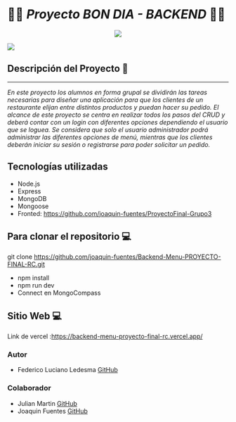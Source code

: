 # 👨‍🍳 *Proyecto BON DIA - BACKEND* 👨‍🍳

<div style = "text-align:center">
<img src= "https://lh3.googleusercontent.com/pw/AIL4fc8cZ6btLOJlBwIXkJicLIrnVT7t2Bqh2z8ZbzAp0yBiywS1h8qlNQS9WmyeDnVf-ThRG_S0raXhVHqdBzP2GZWyqnYb0OxbBmf1dRC4Dr-wldd_jf6Vi-VZtzMOitgtz-a4WNhOJ5jcRnr10_ydWI16b3mVhMXppQh6jqCBhQKBvYAFdpneqFFSoHDiIbvrHekkzyXVNpX3dM0HpZixMYj3RvMX0tXS56fts__AXAAV93xtIXBOCN_97P01bcdtz2XTIW78FdITCK00TtkR34QbA4slPcLQFfWnrydPbxb9zzQESZ8-W7PS7bDGtB90lID4TiXKE8ZGzlrk2_lBNr1MIxeThcszM0TbZ0u8EYjddlmTqhIALVsWDXIuFa6PA0eShW3xHL_dSPsoYjcaRe6Mixt8LNMZP1Eo9wKZSJ-c8qjirR2C1PrHLqsmebxh4kfryvgli87TD8IgPahS9b6B9Tg9_JcFCFqHbwlEKd1L0cgvvvOGk_Urj_4FntE1lvLX2jtHDiZNf_MWyhsW6v2U5Ky6zoljO7_FdbjpKaMLq5CrHnKGUsI9icArQtwahXp8FdLnPIgS3OhgprZtZfa7qIEye56GPwFVGD-JWp1-6c_8sJZ3i3VYGGmU63OIcketmRNkssoiHzffo7DRbsxm8gdDqUwMbFhy4RNis4-_bON3QVtlqcr104JA3zFOAgMZ1IXIJJs0zX6B1CqytRqqFfA7DowcIlf5wQ2ph-18VwgZbb-JuLSpQBg6dHryMPQpVytzokhNW6Q8iWpTcKL5D1lsaMCOjSJ7xKUmbZ8p-KGp6jJDPom93I7XELY5hrFTADwGPnv4SveruBCheudPU9Ok6qBQOn4-He_8c8IztsMM_BEA5ej_1KBn8hShI2vncIoBSrF-PMkNfd-uQ_fgcQwQA3G61Ud8apcq2lQLqssX1Agiw22AB-0kkg=w833-h637-s-no?authuser=0"/>
</div>

<p align="left">
   <img src="https://lh3.googleusercontent.com/pw/AIL4fc_qwsbF-1iKpWUcp-FmhiyAjIffdGqVWn4d-9978QRT5Dw4iGLUtyCsLpZkjaWbPKLkoz9bDFFp3afjviaMP8Tz1_slIcKcnLndwnNtNjYpYCFb8AigLNVTLTPWQJxXb2KmGjtt5Pam1PhFp1iZTNvOkAeKgvMCihGkV3Q_W3mOjS-7HA84XNHPDbtgIHihQcoZqLNp6LYw6R8CqlzY3C379w223m3j7uX-aUAGk_R3DV_3uOzCnNIKXrqKeNBrKHa7QJIDuMj4aEJdYOo_FxGIGpeHe_Gg31G5se_mDxajVbujuKUtMlNQmnYZUi9ej1FuOZnxmcx_KxP71BR73KM4WIXgkukutkTsqF0l9RkAjdiXyio1KSFYJ_kNVmN63eEFociBB-582OPd_1DA5jE09c0gG45I195AqRK-h3OftoSo6Dsvstk5J6iyw1z_Qof0Lgxotmj6i2xSTkVmRkB5mKK0w4QIU4G7MMZ5Z-VpGZKdFq-wXL4jRsPrrF7CknaHXEqgNplA5wcTRUCLmr9pUJnOKP_Hwsb_M7cumya9r8-Klm7xXEcPOGy4jaZH5EP1NZE3H9RD1189dzCF9IvS9d2-JDmdPu9KEM8IwsdXfK1pfnfEMFbXMW5Hj0lkO_gmNecWVOVQMbpiEEmnnBvr_5jFLvy3I-gsQWx9K5art1u4MR5FrUhclbLoY2yep_s1Pp8MzeoLbNqqEozn05mkvImOyElup8utQ8B-6BvTYdaTVzN_zrfL3n6TXiLm6Q7NqAXJPsaU1Mr-G45E3WdZoh6X0W4--FIKU0R7iMIa3IbwSfX9vEb8y97PIL56BZlZYBnW_D-Yx4D-qk-a4X6Rr8NFaVxCjEbvlv8sxxS-F24dE7XwRAFkLO_4vNHoJdsI32K5rdo8Tmj7myiYu0Vn263fHNxqhLLCiqrt3cHkf4DZt1yP9n6-3kMebQ=w1600-h770-s-no?authuser=0">
</p>

## Descripción del Proyecto 📃
<hr>

*En este proyecto los alumnos en forma grupal se dividirán las tareas necesarias para diseñar una aplicación para que los clientes de un restaurante elijan entre distintos productos y puedan hacer su pedido.
El alcance de este proyecto se centra en realizar todos los pasos del CRUD y deberá contar con un login con diferentes opciones dependiendo el usuario que se loguea. Se considera que solo el usuario administrador podrá administrar las diferentes opciones de menú, mientras que los clientes deberán iniciar su sesión o registrarse para poder solicitar un pedido.*


## Tecnologías utilizadas
- Node.js
- Express
- MongoDB
- Mongoose
- Fronted: https://github.com/joaquin-fuentes/ProyectoFinal-Grupo3


## Para clonar el repositorio 💻

git clone https://github.com/joaquin-fuentes/Backend-Menu-PROYECTO-FINAL-RC.git

- npm install
- npm run dev
- Connect en MongoCompass

## Sitio Web 💻
Link de vercel :https://backend-menu-proyecto-final-rc.vercel.app/
### Autor 
+ Federico Luciano Ledesma [GitHub](https://github.com/Fedreric)

### Colaborador
+ Julian Martin [GitHub](https://github.com/Juliancito1)
+ Joaquin Fuentes [GitHub](https://github.com/joaquin-fuentes)

